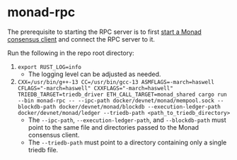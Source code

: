 # monad-rpc

The prerequisite to starting the RPC server is to first [start a Monad consensus client](/monad-node/README.md) and connect the RPC server to it.

Run the following in the repo root directory:
1. `export RUST_LOG=info`
    - The logging level can be adjusted as needed.
2. `CXX=/usr/bin/g++-13 CC=/usr/bin/gcc-13 ASMFLAGS=-march=haswell CFLAGS="-march=haswell" CXXFLAGS="-march=haswell" TRIEDB_TARGET=triedb_driver ETH_CALL_TARGET=monad_shared cargo run --bin monad-rpc -- --ipc-path docker/devnet/monad/mempool.sock --blockdb-path docker/devnet/monad/blockdb --execution-ledger-path docker/devnet/monad/ledger --triedb-path <path_to_triedb_directory>`
    - The `--ipc-path`, `--execution-ledger-path`, and `--blockdb-path` must point to the same file and directories passed to the Monad consensus client.
    - The `--triedb-path` must point to a directory containing only a single triedb file.